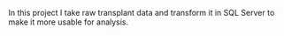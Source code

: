 In this project I take raw transplant data and transform it in SQL Server to make it more usable for analysis.
